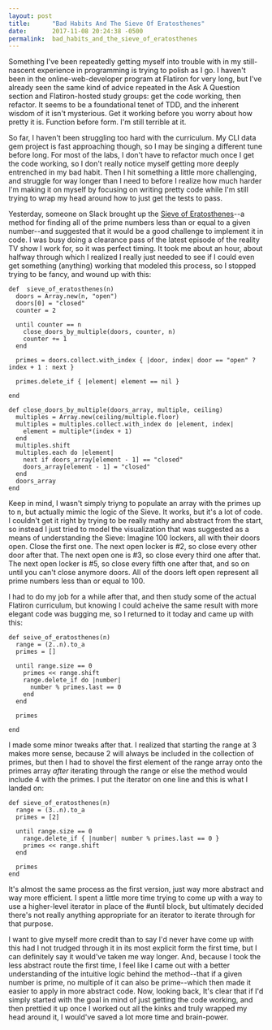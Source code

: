 ```yaml
---
layout: post
title:      "Bad Habits And The Sieve Of Eratosthenes"
date:       2017-11-08 20:24:38 -0500
permalink:  bad_habits_and_the_sieve_of_eratosthenes
---
```



Something I've been repeatedly getting myself into trouble with in my still-nascent experience in programming is trying to polish as I go. I haven't been in the online-web-developer program at Flatiron for very long, but I've already seen the same kind of advice repeated in the Ask A Question section and Flatiron-hosted study groups: get the code working, then refactor. It seems to be a foundational tenet of TDD, and the inherent wisdom of it isn't mysterious. Get it working before you worry about how pretty it is. Function before form. I'm still terrible at it. 

So far, I haven't been struggling too hard with the curriculum. My CLI data gem project is fast approaching though, so I may be singing a different tune before long. For most of the labs, I don't have to refactor much once I get the code working, so I don't really notice myself getting more deeply entrenched in my bad habit. Then I hit something a little more challenging, and struggle for way longer than I need to before I realize how much harder I'm making it on myself by focusing on writing pretty code while I'm still trying to wrap my head around how to just get the tests to pass. 

Yesterday, someone on Slack brought up the [Sieve of Eratosthenes](http://en.wikipedia.org/wiki/Sieve_of_Eratosthenes)--a method for finding all of the prime numbers less than or equal to a given number--and suggested that it would be a good challenge to implement it in code. I was busy doing a clearance pass of the latest episode of the reality TV show I work for, so it was perfect timing. It took me about an hour, about halfway through which I realized I really just needed to see if I could even get something (anything) working that modeled this process, so I stopped trying to be fancy, and wound up with this:

```
def  sieve_of_eratosthenes(n)
  doors = Array.new(n, "open")
  doors[0] = "closed"
  counter = 2

  until counter == n
    close_doors_by_multiple(doors, counter, n)
    counter += 1
  end

  primes = doors.collect.with_index { |door, index| door == "open" ? index + 1 : next }

  primes.delete_if { |element| element == nil }

end

def close_doors_by_multiple(doors_array, multiple, ceiling)
  multiples = Array.new(ceiling/multiple.floor)
  multiples = multiples.collect.with_index do |element, index|
    element = multiple*(index + 1)
  end
  multiples.shift
  multiples.each do |element|
    next if doors_array[element - 1] == "closed"
    doors_array[element - 1] = "closed"
  end
  doors_array
end
```

Keep in mind, I wasn't simply triyng to populate an array with the primes up to n, but actually mimic the logic of the Sieve. It works, but it's a lot of code. I couldn't get it right by trying to be really mathy and abstract from the start, so instead I just tried to model the visualization that was suggested as a means of understanding the Sieve: Imagine 100 lockers, all with their doors open. Close the first one. The next open locker is #2, so close every other door after that. The next open one is #3, so close every third one after that. The next open locker is #5, so close every fifth one after that, and so on until you can't close anymore doors. All of the doors left open represent all prime numbers less than or equal to 100. 

I had to do my job for a while after that, and then study some of the actual Flatiron curriculum, but knowing I could acheive the same result with more elegant code was bugging me, so I returned to it today and came up with this:

```
def seive_of_eratosthenes(n)
  range = (2..n).to_a
  primes = []

  until range.size == 0
    primes << range.shift
    range.delete_if do |number|
      number % primes.last == 0
    end
  end

  primes

end
```

I made some minor tweaks after that. I realized that starting the range at 3 makes more sense, because 2 will always be included in the collection of primes, but then I had to shovel the first element of the range array onto the primes array *after* iterating through the range or else the method would include 4 with the primes. I put the iterator on one line and this is what I landed on:

```
def sieve_of_eratosthenes(n)
  range = (3..n).to_a
  primes = [2]

  until range.size == 0
    range.delete_if { |number| number % primes.last == 0 }
    primes << range.shift
  end

  primes
end
```

It's almost the same process as the first version, just way more abstract and way more efficient. I spent a little more time trying to come up with a way to use a higher-level iterator in place of the #until block, but ultimately decided there's not really anything appropriate for an iterator to iterate through for that purpose. 

I want to give myself more credit than to say I'd never have come up with this had I not trudged through it in its most explicit form the first time, but I can definitely say it would've taken me way longer. And, because I took the less abstract route the first time, I feel like I came out with a better understanding of the intuitive logic behind the method--that if a given number is prime, no multiple of it can also be prime--which then made it easier to apply in more abstract code. Now, looking back, It's clear that if I'd simply started with the goal in mind of just getting the code working, and then prettied it up once I worked out all the kinks and truly wrapped my head around it, I would've saved a lot more time and brain-power. 
